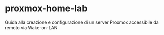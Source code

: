 # proxmox-home-lab
Guida alla creazione e configurazione di un server Proxmox accessibile da remoto via Wake-on-LAN
